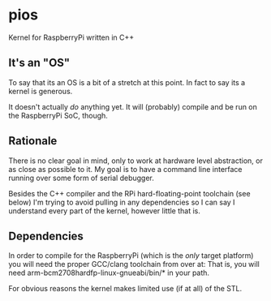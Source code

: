 # pios #

Kernel for RaspberryPi written in C++

## It's an "OS" ##

To say that its an OS is a bit of a stretch at this point. In fact to say
its a kernel is generous.

It doesn't actually _do_ anything yet. It will (probably) compile and be
run on the RaspberryPi SoC, though.

## Rationale ##

There is no clear goal in mind, only to work at hardware level abstraction,
or as close as possible to it. My goal is to have a command line interface
running over some form of serial debugger.

Besides the C++ compiler and the RPi hard-floating-point toolchain (see below)
I'm trying to avoid pulling in any dependencies so I can say I understand every
part of the kernel, however little that is.

## Dependencies ##

In order to compile for the RaspberryPi (which is the _only_ target platform)
you will need the proper GCC/clang toolchain from over at:
[](https://github.com/raspberrypi/tools.git) That is, you will need
arm-bcm2708hardfp-linux-gnueabi/bin/\* in your path.

For obvious reasons the kernel makes limited use (if at all) of the STL.


